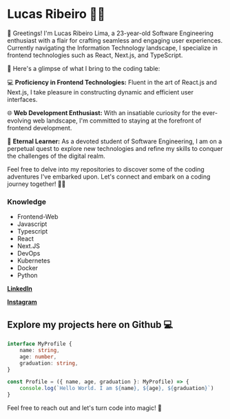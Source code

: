 # Lucas Ribeiro 🥷🏼

👋 Greetings! I'm Lucas Ribeiro Lima, a 23-year-old Software Engineering enthusiast with a flair for crafting seamless and engaging user experiences. Currently navigating the Information Technology landscape, I specialize in frontend technologies such as React, Next.js, and TypeScript.

🚀 Here's a glimpse of what I bring to the coding table:

💻 **Proficiency in Frontend Technologies:** Fluent in the art of React.js and Next.js, I take pleasure in constructing dynamic and efficient user interfaces.

🌐 **Web Development Enthusiast:** With an insatiable curiosity for the ever-evolving web landscape, I'm committed to staying at the forefront of frontend development.

🚀 **Eternal Learner:** As a devoted student of Software Engineering, I am on a perpetual quest to explore new technologies and refine my skills to conquer the challenges of the digital realm.

Feel free to delve into my repositories to discover some of the coding adventures I've embarked upon. Let's connect and embark on a coding journey together! 🚀✨

### **Knowledge**
- Frontend-Web
- Javascript
- Typescript
- React
- Next.JS
- DevOps
- Kubernetes
- Docker
- Python

[**LinkedIn**](https://www.linkedin.com/in/lucas-ribeiro-616025228)

[**Instagram**](https://www.instagram.com/lucas.rl7/)

## Explore my projects here on Github  **💻**

```typescript
interface MyProfile {
    name: string,
    age: number,
    graduation: string,
}

const Profile = ({ name, age, graduation }: MyProfile) => {
    console.log(`Hello World. I am ${name}, ${age}, ${graduation}`)
}
```

Feel free to reach out and let's turn code into magic! 🌟
